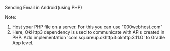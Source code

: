 Sending Email in Android(using PHP)

Note:
1. Host your PHP file on a server. For this you can use "000webhost.com"
2. Here, OkHttp3 dependency is used to communicate with APIs created in PHP.
    Add implementation 'com.squareup.okhttp3:okhttp:3.11.0' to Gradle App level.
